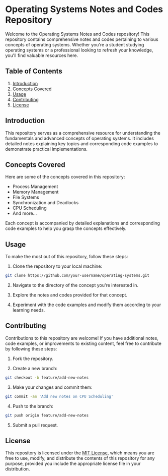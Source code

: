 # Operating Systems Notes and Codes Repository

Welcome to the Operating Systems Notes and Codes repository! This repository contains comprehensive notes and codes pertaining to various concepts of operating systems. Whether you're a student studying operating systems or a professional looking to refresh your knowledge, you'll find valuable resources here.

## Table of Contents

1. [Introduction](#introduction)
2. [Concepts Covered](#concepts-covered)
3. [Usage](#usage)
4. [Contributing](#contributing)
5. [License](#license)

## Introduction

This repository serves as a comprehensive resource for understanding the fundamentals and advanced concepts of operating systems. It includes detailed notes explaining key topics and corresponding code examples to demonstrate practical implementations.

## Concepts Covered

Here are some of the concepts covered in this repository:

- Process Management
- Memory Management
- File Systems
- Synchronization and Deadlocks
- CPU Scheduling
- And more...

Each concept is accompanied by detailed explanations and corresponding code examples to help you grasp the concepts effectively.

## Usage

To make the most out of this repository, follow these steps:

1. Clone the repository to your local machine:

```bash
git clone https://github.com/your-username/operating-systems.git
```

2. Navigate to the directory of the concept you're interested in.

3. Explore the notes and codes provided for that concept.

4. Experiment with the code examples and modify them according to your learning needs.

## Contributing

Contributions to this repository are welcome! If you have additional notes, code examples, or improvements to existing content, feel free to contribute by following these steps:

1. Fork the repository.

2. Create a new branch:

```bash
git checkout -b feature/add-new-notes
```

3. Make your changes and commit them:

```bash
git commit -am 'Add new notes on CPU Scheduling'
```

4. Push to the branch:

```bash
git push origin feature/add-new-notes
```

5. Submit a pull request.

## License

This repository is licensed under the [MIT License](LICENSE), which means you are free to use, modify, and distribute the contents of this repository for any purpose, provided you include the appropriate license file in your distribution.





